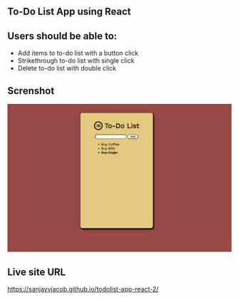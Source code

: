 ## To-Do List App using React

## Users should be able to:

- Add items to to-do list with a button click
- Strikethrough to-do list with single click
- Delete to-do list with double click

## Screnshot

![](./screenshot.png)

## Live site URL

https://sanjayvjacob.github.io/todolist-app-react-2/
